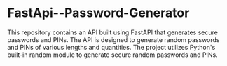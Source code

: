 # FastApi--Password-Generator
This repository contains an API built using FastAPI that generates secure passwords and PINs. The API is designed to generate random passwords and PINs of various lengths and quantities. The project utilizes Python's built-in random module to generate secure random passwords and PINs.
